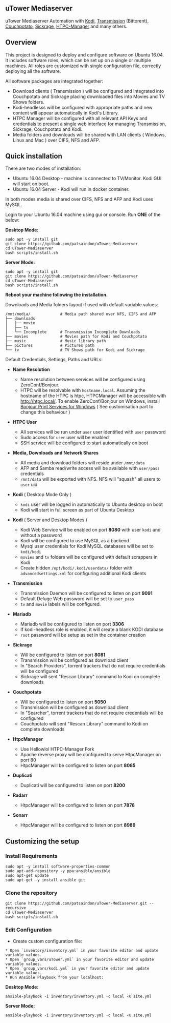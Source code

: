 
## uTower Mediaserver

uTower Mediaserver Automation with [Kodi](http://kodi.tv), [Transmission](https://transmissionbt.com/) (Bittorent), [Couchpotato](https://couchpota.to/), [Sickrage](https://sickrage.github.io/), [HTPC-Manager](https://github.com/Hellowlol/HTPC-Manager.git) and many others.

## Overview

This project is designed to deploy and configure software on Ubuntu 16.04. It includes software roles, which can be set up on a single or multiple machines. All roles are customized with single configuration file, correctly deploying all the software.

All software packages are integrated together:

* Download clients ( Transmission ) will be configured and integrated into Couchpotato and Sickrage placing downloaded files into Movies and TV Shows folders.
* Kodi-headlesss will be configured with appropriate paths and new content will appear automatically in Kodi's Library.
* HTPC Manager will be configured with all relevant API Keys and credentials to present a single web interface for managing Transmission, Sickrage, Couchpotato and Kodi.
* Media folders and downloads will be shared with LAN clients ( Windows, Linux and Mac ) over CIFS, NFS and AFP.

## Quick installation

There are two modes of installation:

* Ubuntu 16.04 Desktop - machine is connected to TV/Monitor. Kodi GUI will start on boot.
* Ubuntu 16.04 Server - Kodi will run in docker container.

In both modes media is shared over CIFS, NFS and AFP and Kodi uses MySQL.

Login to your Ubuntu 16.04 machine using gui or console. Run __ONE__ of the below:


__Desktop Mode:__

```
sudo apt -y install git 
git clone https://github.com/patsaindon/uTower-Mediaserver
cd uTower-Mediaserver
bash scripts/install.sh
```

__Server Mode:__

```
sudo apt -y install git 
git clone https://github.com/patsaindon/uTower-Mediaserver
cd uTower-Mediaserver
bash scripts/install.sh
```


__Reboot your machine following the installation.__

Downloads and Media folders layout if used with default variable values:

```
/mnt/media/             # Media path shared over NFS, CIFS and AFP
├── downloads
│   ├── movie
│   ├── tv              
│   └── Incomplete      # Transmission Incomplete Downloads
├── movies              # Movies path for Kodi and Couchpotato
├── music               # Music library path
├── pictures            # Pictures path
└── tv                  # TV Shows path for Kodi and Sickrage
```

Default Credentials, Settings, Paths and URLs:

* __Name Resolution__

    - Name resolution between services will be configured using ZeroConf/Bonjour.
    - HTPC will be resolvable with `hostname.local`. Assuming the hostname of the HTPC is htpc,
      HTPCManager will be accessible with http://htpc.local/. To enable ZeroConf/Bonjour on Windows,
      install [Bonjour Print Services for Windows](https://support.apple.com/kb/DL999?viewlocale=en_US&locale=en_US)
      ( See customisation part to change this behaviour )


* __HTPC User__

    - All services will be run under `user` user identified with `user` password
    - Sudo access for `user` user will be enabled
    - SSH service will be configured to start automatically on boot

* __Media, Downloads and Network Shares__

    - All media and download folders will reside under `/mnt/data`
    - AFP and Samba read/write access will be available with `user/pass` credentials
    - `/mnt/data` will be exported with NFS. NFS will "squash" all users to `user` uid

* __Kodi__ ( Desktop Mode Only )

    - `kodi` user will be logged in automatically to Ubuntu desktop on boot
    - Kodi will start in full screen as part of Ubuntu Desktop

* __Kodi__ ( Server and Desktop Modes )

    - Kodi Web Service will be enabled on port __8080__ with user `kodi` and without a password
    - Kodi will be configured to use MySQL as a backend
    - Mysql user credentials for Kodi MySQL databases will be set to `kodi/kodi`
    - `movies` and `tv` folders will be configured with default scrappers in Kodi
    - Create hidden `/opt/kodi/.kodi/userdata/` folder with `advancedsettings.xml` for configuring additional Kodi clients

* __Transmission__

    - Transmission Daemon will be configured to listen on port __9091__
    - Default Deluge Web password will be set to `user_pass`
    - `tv` and `movie` labels will be configured.

* __Mariadb__

    - Mariadb will be configured to listen on port __3306__
    - If kodi-headless role is enabled, it will create a blank KODI database
    - `root` password will be setup as set in the container creation

* __Sickrage__

    - Will be configured to listen on port __8081__
    - Transmission will be configured as download client
    - In "Search Providers", torrent trackers that do not require credentials will be configured
    - Sickrage will sent "Rescan Library" command to Kodi on complete downloads

* __Couchpotato__

    - Will be configured to listen on port __5050__
    - Transmission will be configured as download client
    - In "Searcher", torrent trackers that do not require credentials will be configured
    - Couchpotato will sent "Rescan Library" command to Kodi on complete downloads

* __HtpcManager__

    - Use Hellowlol HTPC-Manager Fork
    - Apache reverse proxy will be configured to serve HtpcManager on port 80
    - HtpcManager will be configured to listen on port __8085__

* __Duplicati__

    - Duplicati will be configured to listen on port __8200__    

* __Radarr__

    - HtpcManager will be configured to listen on port __7878__

* __Sonarr__

    - HtpcManager will be configured to listen on port __8989__    

## Customizing the setup

### Install Requirements

```    
sudo apt -y install software-properties-common
sudo apt-add-repository -y ppa:ansible/ansible
sudo apt-get update
sudo apt-get -y install ansible git
```

### Clone the repository

```
git clone https://github.com/patsaindon/uTower-Mediaserver.git --recursive
cd uTower-Mediaserver
bash scripts/install.sh
```

### Edit Configuration

* Create custom configuration file:

```
* Open `inventory/inventory.yml` in your favorite editor and update variable values.
* Open `group_vars/uTower.yml` in your favorite editor and update variable values.
* Open `group_vars/kodi.yml` in your favorite editor and update variable values.
* Run Ansible Playbook from your localhost:
```

__Desktop Mode:__

```
ansible-playbook -i inventory/inventory.yml -c local -K site.yml
```

__Server Mode:__

```
ansible-playbook -i inventory/inventory.yml -c local -K site.yml
```
